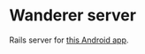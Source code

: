 # Wanderer server

Rails server for [this Android app](https://github.com/acadet/wanderer-android).
